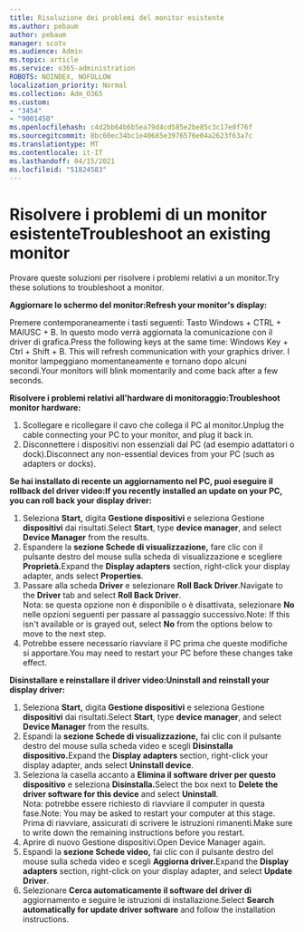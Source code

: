 ```yaml
---
title: Risoluzione dei problemi del monitor esistente
ms.author: pebaum
author: pebaum
manager: scotv
ms.audience: Admin
ms.topic: article
ms.service: o365-administration
ROBOTS: NOINDEX, NOFOLLOW
localization_priority: Normal
ms.collection: Adm_O365
ms.custom:
- "3454"
- "9001450"
ms.openlocfilehash: c4d2bb64b6b5ea79d4cd585e2be85c3c17e0f76f
ms.sourcegitcommit: 8bc60ec34bc1e40685e3976576e04a2623f63a7c
ms.translationtype: MT
ms.contentlocale: it-IT
ms.lasthandoff: 04/15/2021
ms.locfileid: "51824583"
---
```

# <a name="troubleshoot-an-existing-monitor"></a><span data-ttu-id="ccaaf-102">Risolvere i problemi di un monitor esistente</span><span class="sxs-lookup"><span data-stu-id="ccaaf-102">Troubleshoot an existing monitor</span></span>

<span data-ttu-id="ccaaf-103">Provare queste soluzioni per risolvere i problemi relativi a un monitor.</span><span class="sxs-lookup"><span data-stu-id="ccaaf-103">Try these solutions to troubleshoot a monitor.</span></span> 

<span data-ttu-id="ccaaf-104">**Aggiornare lo schermo del monitor:**</span><span class="sxs-lookup"><span data-stu-id="ccaaf-104">**Refresh your monitor's display:**</span></span>

<span data-ttu-id="ccaaf-105">Premere contemporaneamente i tasti seguenti: Tasto Windows + CTRL + MAIUSC + B. In questo modo verrà aggiornata la comunicazione con il driver di grafica.</span><span class="sxs-lookup"><span data-stu-id="ccaaf-105">Press the following keys at the same time: Windows Key  + Ctrl + Shift + B. This will refresh communication with your graphics driver.</span></span> <span data-ttu-id="ccaaf-106">I monitor lampeggiano momentaneamente e tornano dopo alcuni secondi.</span><span class="sxs-lookup"><span data-stu-id="ccaaf-106">Your monitors will blink momentarily and come back after a few seconds.</span></span>

<span data-ttu-id="ccaaf-107">**Risolvere i problemi relativi all'hardware di monitoraggio:**</span><span class="sxs-lookup"><span data-stu-id="ccaaf-107">**Troubleshoot monitor hardware:**</span></span>

1. <span data-ttu-id="ccaaf-108">Scollegare e ricollegare il cavo che collega il PC al monitor.</span><span class="sxs-lookup"><span data-stu-id="ccaaf-108">Unplug the cable connecting your PC to your monitor, and plug it back in.</span></span>
2. <span data-ttu-id="ccaaf-109">Disconnettere i dispositivi non essenziali dal PC (ad esempio adattatori o dock).</span><span class="sxs-lookup"><span data-stu-id="ccaaf-109">Disconnect any non-essential devices from your PC (such as adapters or docks).</span></span>

<span data-ttu-id="ccaaf-110">**Se hai installato di recente un aggiornamento nel PC, puoi eseguire il rollback del driver video:**</span><span class="sxs-lookup"><span data-stu-id="ccaaf-110">**If you recently installed an update on your PC, you can roll back your display driver:**</span></span>

1. <span data-ttu-id="ccaaf-111">Seleziona **Start,** digita **Gestione dispositivi** e seleziona Gestione **dispositivi** dai risultati.</span><span class="sxs-lookup"><span data-stu-id="ccaaf-111">Select **Start**, type **device manager**, and select **Device Manager** from the results.</span></span>
2. <span data-ttu-id="ccaaf-112">Espandere la **sezione Schede di visualizzazione,** fare clic con il pulsante destro del mouse sulla scheda di visualizzazione e scegliere **Proprietà.**</span><span class="sxs-lookup"><span data-stu-id="ccaaf-112">Expand the **Display adapters** section, right-click your display adapter, ands select **Properties**.</span></span>
3. <span data-ttu-id="ccaaf-113">Passare alla scheda **Driver** e selezionare **Roll Back Driver**.</span><span class="sxs-lookup"><span data-stu-id="ccaaf-113">Navigate to the **Driver** tab and select **Roll Back Driver**.</span></span> <br>
<span data-ttu-id="ccaaf-114">Nota: se questa opzione non è disponibile o è disattivata, selezionare **No** nelle opzioni seguenti per passare al passaggio successivo.</span><span class="sxs-lookup"><span data-stu-id="ccaaf-114">Note: If this isn't available or is grayed out, select **No** from the options below to move to the next step.</span></span>
4. <span data-ttu-id="ccaaf-115">Potrebbe essere necessario riavviare il PC prima che queste modifiche si apportare.</span><span class="sxs-lookup"><span data-stu-id="ccaaf-115">You may need to restart your PC before these changes take effect.</span></span>

<span data-ttu-id="ccaaf-116">**Disinstallare e reinstallare il driver video:**</span><span class="sxs-lookup"><span data-stu-id="ccaaf-116">**Uninstall and reinstall your display driver:**</span></span>

1. <span data-ttu-id="ccaaf-117">Seleziona **Start,** digita **Gestione dispositivi** e seleziona Gestione **dispositivi** dai risultati.</span><span class="sxs-lookup"><span data-stu-id="ccaaf-117">Select **Start**, type **device manager**, and select **Device Manager** from the results.</span></span>
2. <span data-ttu-id="ccaaf-118">Espandi la **sezione Schede di visualizzazione,** fai clic con il pulsante destro del mouse sulla scheda video e scegli **Disinstalla dispositivo.**</span><span class="sxs-lookup"><span data-stu-id="ccaaf-118">Expand the **Display adapters** section, right-click your display adapter, ands select **Uninstall device**.</span></span> 
3. <span data-ttu-id="ccaaf-119">Seleziona la casella accanto a **Elimina il software driver per questo dispositivo** e seleziona **Disinstalla.**</span><span class="sxs-lookup"><span data-stu-id="ccaaf-119">Select the box next to **Delete the driver software for this device** and select **Uninstall**.</span></span><br>
<span data-ttu-id="ccaaf-120">Nota: potrebbe essere richiesto di riavviare il computer in questa fase.</span><span class="sxs-lookup"><span data-stu-id="ccaaf-120">Note: You may be asked to restart your computer at this stage.</span></span> <span data-ttu-id="ccaaf-121">Prima di riavviare, assicurati di scrivere le istruzioni rimanenti.</span><span class="sxs-lookup"><span data-stu-id="ccaaf-121">Make sure to write down the remaining instructions before you restart.</span></span>
4. <span data-ttu-id="ccaaf-122">Aprire di nuovo Gestione dispositivi.</span><span class="sxs-lookup"><span data-stu-id="ccaaf-122">Open Device Manager again.</span></span>
5. <span data-ttu-id="ccaaf-123">Espandi la **sezione Schede video,** fai clic con il pulsante destro del mouse sulla scheda video e scegli **Aggiorna driver.**</span><span class="sxs-lookup"><span data-stu-id="ccaaf-123">Expand the **Display adapters** section, right-click on your display adapter, and select **Update Driver**.</span></span>
6. <span data-ttu-id="ccaaf-124">Selezionare **Cerca automaticamente il software del driver di** aggiornamento e seguire le istruzioni di installazione.</span><span class="sxs-lookup"><span data-stu-id="ccaaf-124">Select **Search automatically for update driver software** and follow the installation instructions.</span></span>